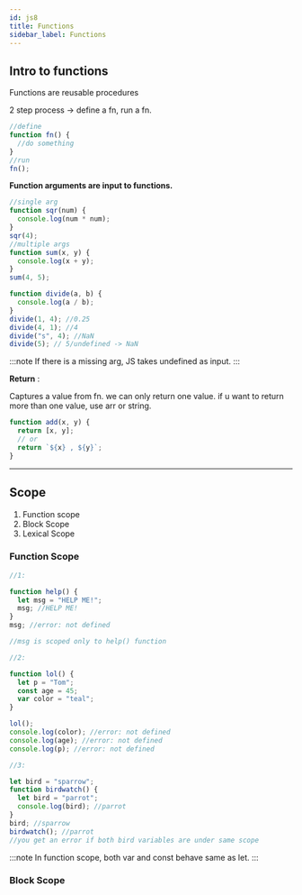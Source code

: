 ```yaml
---
id: js8
title: Functions
sidebar_label: Functions
---
```


## Intro to functions

Functions are reusable procedures

2 step process -> define a fn, run a fn.

```javascript
//define
function fn() {
  //do something
}
//run
fn();
```

**Function arguments are input to functions.**

```javascript
//single arg
function sqr(num) {
  console.log(num * num);
}
sqr(4);
//multiple args
function sum(x, y) {
  console.log(x + y);
}
sum(4, 5);

function divide(a, b) {
  console.log(a / b);
}
divide(1, 4); //0.25
divide(4, 1); //4
divide("s", 4); //NaN
divide(5); // 5/undefined -> NaN
```

:::note
If there is a missing arg, JS takes undefined as input.
:::

**Return** :

Captures a value from fn. we can only return one value. if u want to return more than one value, use arr or string.

```javascript
function add(x, y) {
  return [x, y];
  // or
  return `${x} , ${y}`;
}
```

---

## Scope

1. Function scope
2. Block Scope
3. Lexical Scope

### Function Scope

```javascript
//1:

function help() {
  let msg = "HELP ME!";
  msg; //HELP ME!
}
msg; //error: not defined

//msg is scoped only to help() function

//2:

function lol() {
  let p = "Tom";
  const age = 45;
  var color = "teal";
}

lol();
console.log(color); //error: not defined
console.log(age); //error: not defined
console.log(p); //error: not defined

//3:

let bird = "sparrow";
function birdwatch() {
  let bird = "parrot";
  console.log(bird); //parrot
}
bird; //sparrow
birdwatch(); //parrot
//you get an error if both bird variables are under same scope
```

:::note
In function scope, both var and const behave same as let.
:::

### Block Scope
